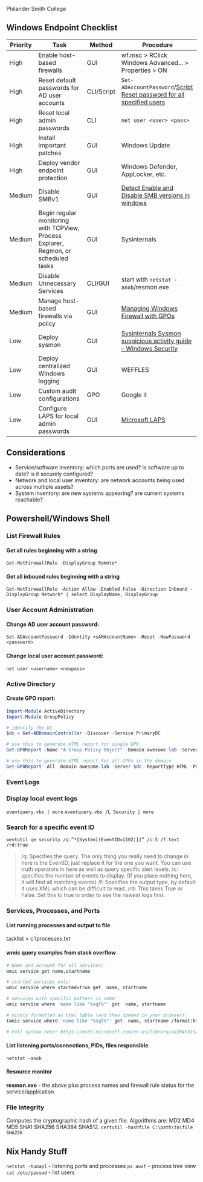 Philander Smith College


## Windows Endpoint Checklist
Priority|Task|Method|Procedure
--|--|--|--|
High|Enable host-based firewalls|GUI|wf.msc > RClick Windows Advanced... > Properties > ON
High|Reset default passwords for AD user accounts|CLI/Script|`Set-ADAccountPassword`/[Script Reset password for all specified users](https://gallery.technet.microsoft.com/scriptcenter/Reset-password-for-all-412fbc72)
High|Reset local admin passwords|CLI|`net user <user> <pass>`
High|Install important patches|GUI|Windows Update
High|Deploy vendor endpoint protection|GUI|Windows Defender, AppLocker, etc.
Medium|Disable SMBv1|GUI|[Detect Enable and Disable SMB versions in windows](https://support.microsoft.com/en-us/help/2696547/how-to-detect-enable-and-disable-smbv1-smbv2-and-smbv3-in-windows-and)
Medium|Begin regular monitoring with TCPView, Process Explorer, Regmon, or scheduled tasks|GUI|Sysinternals
Medium|Disable Unnecessary Services|CLI/GUI|start with `netstat -anob`/resmon.exe
Medium|Manage host-based firewalls via policy|GUI|[Managing Windows Firewall with GPOs](https://itconnect.uw.edu/wares/msinf/ous/guide/firewallgpo/)
Low|Deploy sysmon|GUI|[Sysinternals Sysmon suspicious activity guide – Windows Security](https://blogs.technet.microsoft.com/motiba/2017/12/07/sysinternals-sysmon-suspicious-activity-guide/)
Low|Deploy centralized Windows logging|GUI|WEFFLES
Low|Custom audit configurations|GPO|Google it
Low|Configure LAPS for local admin passwords|GUI|[Microsoft LAPS](https://technet.microsoft.com/en-us/mt227395.aspx)

## Considerations
- Service/software inventory: which ports are used? is software up to date? is it securely configured?
- Network and local user inventory: are network accounts being used across multiple assets? 
- System inventory: are new systems appearing? are current systems reachable?

## Powershell/Windows Shell

### List Firewall Rules
#### Get all rules beginning with a string
`Get-NetFirewallRule -DisplayGroup Remote*` 

#### Get all inbound rules beginning with a string
`Get-NetFirewallRule -Action Allow -Enabled False -Direction Inbound -DisplayGroup Network* | select DisplayName, DisplayGroup`

### User Account Administration
#### Change AD user account password:
`Set-ADAccountPassword -Identity <sAMAccountName> -Reset -NewPassword <password>`

#### Change local user account password:
`net user <username> <newpass>`

### Active Directory
#### Create GPO report:

```powershell
Import-Module ActiveDirectory
Import-Module GroupPolicy

# identify the DC
$dc = Get-ADDomainController -Discover -Service PrimaryDC

# use this to generate HTML report for single GPO
Get-GPOReport -Name "A Group Policy Object" -Domain awesome.lab -Server $dc -ReportType HTML -Path C:\Users\Person\Desktop\GPOreport.html

# use this to generate HTML report for all GPOs in the domain
Get-GPOReport -All -Domain awesome.lab -Server $dc -ReportType HTML -Path C:\Users\Person\Desktop\AllGPOreport.html
```

### Event Logs
### Display local event logs 
`eventquery.vbs | more`
`eventquery.vbs /L Security | more`

### Search for a specific event ID
`wevtutil qe security /q:”*[System[(EventID=1102)]]” /c:5 /f:text /rd:true`

>/q: Specifies the query. The only thing you really need to change in here is the EventID, just replace it for the one you want. You can use truth operators in here as well as query specific alert levels.
>/c: specifies the number of events to display. (If you place nothing here, it will find all matching events)
>/f: Specifies the output type, by default it uses XML which can be difficult to read.
>/rd: This takes True or False. Set this to true in order to see the newest logs first.

### Services, Processes, and Ports
#### List running processes and output to file
tasklist > c:\processes.txt

#### wmic query examples from stack overflow
```bash
# Name and account for all services:
wmic service get name,startname

# started services only:
wmic service where started=true get  name, startname

# services with specific pattern in name:
wmic service where 'name like "%sql%"' get  name, startname

# nicely formatted as html table (and then opened in your browser):
(wmic service where 'name like "%sql%"' get  name, startname /format:htable >out.html) && out.html

# Full syntax here: https://msdn.microsoft.com/en-us/library/aa394531%28v=vs.85%29.aspx
```


#### List listening ports/connections, PIDs, files responsible
`netstat -anob`

#### Resource monitor
**resmon.exe** - the above plus process names and firewall rule status for the service/application

### File Integrity
Computes the cryptographic hash of a given file. Algorithms are: MD2 MD4 MD5 SHA1 SHA256 SHA384 SHA512.
`certutil -hashfile C:\path\to\file SHA256`

## Nix Handy Stuff
`netstat -tunapl` - listening ports and processes
`ps auxf` - process tree view
`cat /etc/passwd` - list users
